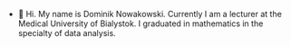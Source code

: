 - 👋 Hi. My name is Dominik Nowakowski. Currently I am a lecturer at the Medical University of Bialystok. I graduated in mathematics in the specialty of data analysis.
